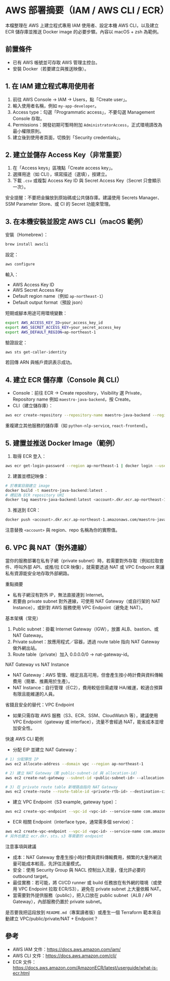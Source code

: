 # AWS 部署摘要（IAM / AWS CLI / ECR）

本檔整理在 AWS 上建立程式專用 IAM 使用者、設定本機 AWS CLI，以及建立 ECR 儲存庫並推送 Docker image 的必要步驟。內容以 macOS + zsh 為範例。

## 前置條件
- 已有 AWS 帳號並可存取 AWS 管理主控台。
- 安裝 Docker（若要建立與推送映像）。

## 1. 在 IAM 建立程式專用使用者
1. 前往 AWS Console → IAM → Users，點「Create user」。
2. 輸入使用者名稱，例如 `my-app-developer`。
3. Access type：勾選「Programmatic access」，不要勾選 Management Console 存取。
4. Permissions：開發初期可暫時附加 `AdministratorAccess`，正式環境請改為最小權限原則。
5. 建立後到使用者頁面，切換到「Security credentials」。

## 2. 建立並儲存 Access Key（非常重要）
1. 在「Access keys」區塊點「Create access key」。
2. 選擇用途（如 CLI），填寫描述（選填），按建立。  
3. 下載 `.csv` 或複製 Access Key ID 與 Secret Access Key（Secret 只會顯示一次）。

安全提醒：不要把金鑰放到原始碼或公共儲存庫。建議使用 Secrets Manager、SSM Parameter Store、或 CI 的 Secret 功能來管理。

## 3. 在本機安裝並設定 AWS CLI（macOS 範例）
安裝（Homebrew）：

```bash
brew install awscli
```

設定：

```bash
aws configure
```

輸入：
- AWS Access Key ID
- AWS Secret Access Key
- Default region name（例如 `ap-northeast-1`）
- Default output format（預設 json）

短期或腳本用途可用環境變數：

```bash
export AWS_ACCESS_KEY_ID=your_access_key_id
export AWS_SECRET_ACCESS_KEY=your_secret_access_key
export AWS_DEFAULT_REGION=ap-northeast-1
```

驗證設定：

```bash
aws sts get-caller-identity
```

若回傳 ARN 與帳戶資訊表示成功。

## 4. 建立 ECR 儲存庫（Console 與 CLI）
- Console：前往 ECR → Create repository，Visibility 選 Private，Repository name 例如 `maestro-java-backend`，按 Create。
- CLI（建立儲存庫）：

```bash
aws ecr create-repository --repository-name maestro-java-backend --region ap-northeast-1
```

重複建立其他服務的儲存庫（如 `python-nlp-service`, `react-frontend`）。

## 5. 建置並推送 Docker Image（範例）
1. 取得 ECR 登入：

```bash
aws ecr get-login-password --region ap-northeast-1 | docker login --username AWS --password-stdin <account>.dkr.ecr.ap-northeast-1.amazonaws.com
```

2. 建置並標記映像：

```bash
# 於專案目錄建立 image
docker build -t maestro-java-backend:latest .
# 標記為 ECR repository URI
docker tag maestro-java-backend:latest <account>.dkr.ecr.ap-northeast-1.amazonaws.com/maestro-java-backend:latest
```

3. 推送到 ECR：

```bash
docker push <account>.dkr.ecr.ap-northeast-1.amazonaws.com/maestro-java-backend:latest
```

注意替換 `<account>` 與 region、repo 名稱為你的實際值。

## 6. VPC 與 NAT（對外連線）
當你的服務部署在私有子網（private subnet）時，若需要對外存取（例如拉取套件、呼叫外部 API、或推/拉 ECR 映像），就需要透過 NAT 或 VPC Endpoint 來讓私有資源能安全地存取外部網路。

重點摘要
- 私有子網沒有對外 IP，無法直接連到 Internet。
- 若要由 private subnet 對外連線，可使用 NAT Gateway（或自行架的 NAT Instance），或針對 AWS 服務使用 VPC Endpoint（避免走 NAT）。

基本架構（常見）
1. Public subnet：掛載 Internet Gateway（IGW），放置 ALB、bastion、或 NAT Gateway。
2. Private subnet：放應用程式／容器，透過 route table 指向 NAT Gateway 做外網出站。
3. Route table（private）加入 0.0.0.0/0 → nat-gateway-id。

NAT Gateway vs NAT Instance
- NAT Gateway：AWS 管理、穩定且高可用，但會產生按小時計費與資料傳輸費用（簡單、推薦用於生產）。
- NAT Instance：自行管理（EC2），費用較低但需處理 HA/維運，較適合預算有限且能維運的人員。

省錢且安全的替代：VPC Endpoint
- 如果只需存取 AWS 服務（S3、ECR、SSM、CloudWatch 等），建議使用 VPC Endpoint（gateway 或 interface），流量不會經過 NAT，能省成本並增加安全性。

快速 AWS CLI 範例
- 分配 EIP 並建立 NAT Gateway：
```bash
# 1) 分配彈性 IP
aws ec2 allocate-address --domain vpc --region ap-northeast-1

# 2) 建立 NAT Gateway（需 public-subnet-id 與 allocation-id）
aws ec2 create-nat-gateway --subnet-id <public-subnet-id> --allocation-id <eip-alloc-id> --region ap-northeast-1

# 3) 在 private route table 新增路由指向 NAT Gateway
aws ec2 create-route --route-table-id <private-rtb-id> --destination-cidr-block 0.0.0.0/0 --nat-gateway-id <nat-gateway-id>
```

- 建立 VPC Endpoint（S3 example, gateway type）：
```bash
aws ec2 create-vpc-endpoint --vpc-id <vpc-id> --service-name com.amazonaws.ap-northeast-1.s3 --route-table-ids <rtb-id>
```
- ECR 相關 Endpoint（interface type，通常需多個 service）：
```bash
aws ec2 create-vpc-endpoint --vpc-id <vpc-id> --service-name com.amazonaws.ap-northeast-1.ecr.api --subnet-ids <subnet-ids> --security-group-ids <sg-id>
# 另外也建立 ecr.dkr、sts、s3 等需要的 endpoint
```

注意事項與建議
- 成本：NAT Gateway 會產生按小時計費與資料傳輸費用，頻繁的大量外網流量可能成本較高，先評估流量模式。  
- 安全：使用 Security Group 與 NACL 控制出入流量，僅允許必要的 outbound target。  
- 最佳實務：若可能，將 CI/CD runner 或 build 任務放在有外網的環境（或使用 VPC Endpoint 拉取 ECR/S3），避免在 private subnet 上大量依賴 NAT。  
- 當需要對外提供服務（public），把入口放在 public subnet（ALB / API Gateway），內部服務仍置於 private subnet。

是否要我把這段放到 `README.md`（專案讀者版）或產生一個 Terraform 範本來自動建立 VPC/public/private/NAT + Endpoint？

## 參考
- AWS IAM 文件：https://docs.aws.amazon.com/iam/
- AWS CLI 文件：https://docs.aws.amazon.com/cli/
- ECR 文件：https://docs.aws.amazon.com/AmazonECR/latest/userguide/what-is-ecr.html


